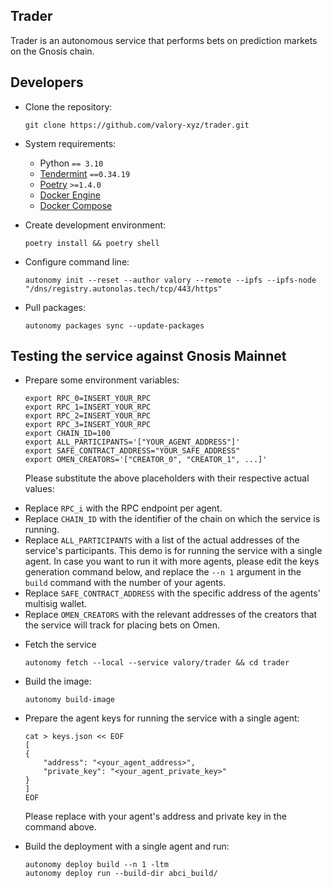 ## Trader

Trader is an autonomous service that performs bets on prediction markets on the Gnosis chain.

## Developers

- Clone the repository:

      git clone https://github.com/valory-xyz/trader.git

- System requirements:

    - Python `== 3.10`
    - [Tendermint](https://docs.tendermint.com/v0.34/introduction/install.html) `==0.34.19`
    - [Poetry](https://python-poetry.org/docs/) `>=1.4.0`
    - [Docker Engine](https://docs.docker.com/engine/install/)
    - [Docker Compose](https://docs.docker.com/compose/install/)

- Create development environment:

      poetry install && poetry shell

- Configure command line:

      autonomy init --reset --author valory --remote --ipfs --ipfs-node "/dns/registry.autonolas.tech/tcp/443/https"

- Pull packages:

      autonomy packages sync --update-packages

## Testing the service against Gnosis  Mainnet

* Prepare some environment variables:
    ```
    export RPC_0=INSERT_YOUR_RPC
    export RPC_1=INSERT_YOUR_RPC
    export RPC_2=INSERT_YOUR_RPC
    export RPC_3=INSERT_YOUR_RPC
    export CHAIN_ID=100
    export ALL_PARTICIPANTS='["YOUR_AGENT_ADDRESS"]'
    export SAFE_CONTRACT_ADDRESS="YOUR_SAFE_ADDRESS"
    export OMEN_CREATORS='["CREATOR_0", "CREATOR_1", ...]'
    ```
  Please substitute the above placeholders with their respective actual values:
- Replace `RPC_i` with the RPC endpoint per agent.
- Replace `CHAIN_ID` with the identifier of the chain on which the service is running.
- Replace `ALL_PARTICIPANTS` with a list of the actual addresses of the service's participants. 
  This demo is for running the service with a single agent. 
  In case you want to run it with more agents, please edit the keys generation command below, 
  and replace the `--n 1` argument in the `build` command with the number of your agents.
- Replace `SAFE_CONTRACT_ADDRESS` with the specific address of the agents' multisig wallet.
- Replace `OMEN_CREATORS` with the relevant addresses of the creators that the service will track 
  for placing bets on Omen.

* Fetch the service
    ```
    autonomy fetch --local --service valory/trader && cd trader
    ```

* Build the image:
    ```
    autonomy build-image
    ```

* Prepare the agent keys for running the service with a single agent:
    ```
    cat > keys.json << EOF
    [
    {
        "address": "<your_agent_address>",
        "private_key": "<your_agent_private_key>"
    }
    ]
    EOF
    ```
  Please replace with your agent's address and private key in the command above.
* Build the deployment with a single agent and run:
    ```
    autonomy deploy build --n 1 -ltm
    autonomy deploy run --build-dir abci_build/
    ```
